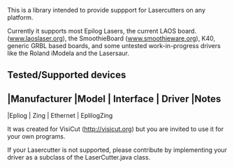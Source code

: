 This is a library intended to provide suppport
for Lasercutters on any platform.

Currently it supports most Epilog Lasers,
the current LAOS board. (www.laoslaser.org),
the SmoothieBoard (www.smoothieware.org),
K40, generic GRBL based boards,
and some untested work-in-progress drivers like the Roland iModela and the Lasersaur.

## Tested/Supported devices
|Manufacturer     |Model       | Interface    | Driver              |Notes
----------------------------------------------------------------------------------------------
|Epliog                   | Zing         | Ethernet     | EplilogZing

It was created for VisiCut (http://visicut.org)
but you are invited to use it for your own programs.

If your Lasercutter is not supported, please contribute by implementing
your driver as a subclass of the LaserCutter.java class.
